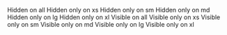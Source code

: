 
<span class="d-none btn btn-sm btn-primary">Hidden on all</span>
<span class="d-none d-sm-inline-block btn btn-sm btn-primary">Hidden only on xs</span>
<span class="d-sm-none d-md-inline-block btn btn-sm btn-primary">Hidden only on sm</span>
<span class="d-md-none d-lg-inline-block btn btn-sm btn-primary">Hidden only on md</span>
<span class="d-lg-none d-xl-inline-block btn btn-sm btn-primary">Hidden only on lg</span>
<span class="d-xl-none btn btn-sm btn-primary">Hidden only on xl</span>
<span class="d-inline-block btn btn-sm btn-danger">Visible on all</span>
<span class="d-inline-block d-sm-none btn btn-sm btn-success">Visible only on xs</span>
<span class="d-none d-sm-inline-block d-md-none btn btn-sm btn-success">Visible only on sm</span>
<span class="d-none d-md-inline-block d-lg-none btn btn-sm btn-success">Visible only on md</span>
<span class="d-none d-lg-inline-block d-xl-none btn btn-sm btn-success">Visible only on lg</span>
<span class="d-none d-xl-inline-block btn btn-sm btn-success">Visible only on xl</span>

